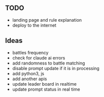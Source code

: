 ## TODO

* landing page and rule explanation
* deploy to the internet

## Ideas

* battles frequency
* check for claude ai errors
* add randomness to battle matching
* disable prompt update if it is in processing
* add python3, js
* add another apis
* update leader board in realtime
* update prompt status in real time